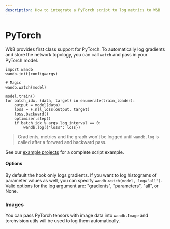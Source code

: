 ```yaml
---
description: How to integrate a PyTorch script to log metrics to W&B
---
```


# PyTorch

W&B provides first class support for PyTorch. To automatically log gradients and store the network topology, you can call `watch` and pass in your PyTorch model.

```text
import wandb
wandb.init(config=args)

# Magic
wandb.watch(model)

model.train()
for batch_idx, (data, target) in enumerate(train_loader):
    output = model(data)
    loss = F.nll_loss(output, target)
    loss.backward()
    optimizer.step()
    if batch_idx % args.log_interval == 0:
        wandb.log({"loss": loss})
```

> Gradients, metrics and the graph won't be logged until `wandb.log` is called after a forward and backward pass.

See our [example projects](../example-projects/) for a complete script example.

#### Options

By default the hook only logs gradients. If you want to log histograms of parameter values as well, you can specify `wandb.watch(model, log="all")`. Valid options for the log argument are: "gradients", "parameters", "all", or None.

### Images

You can pass PyTorch tensors with image data into `wandb.Image` and torchvision utils will be used to log them automatically.

